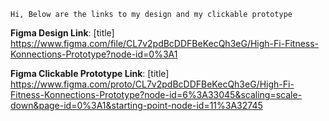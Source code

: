 `Hi, Below are the links to my design and my clickable prototype`

**Figma Design Link**: [title] https://www.figma.com/file/CL7v2pdBcDDFBeKecQh3eG/High-Fi-Fitness-Konnections-Prototype?node-id=0%3A1

**Figma Clickable Prototype Link**: [title] https://www.figma.com/proto/CL7v2pdBcDDFBeKecQh3eG/High-Fi-Fitness-Konnections-Prototype?node-id=6%3A33045&scaling=scale-down&page-id=0%3A1&starting-point-node-id=11%3A32745
